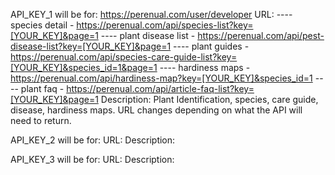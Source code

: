 API_KEY_1 will be for: https://perenual.com/user/developer
URL: 
---- species detail - https://perenual.com/api/species-list?key=[YOUR_KEY]&page=1
---- plant disease list - https://perenual.com/api/pest-disease-list?key=[YOUR_KEY]&page=1
---- plant guides - https://perenual.com/api/species-care-guide-list?key=[YOUR_KEY]&species_id=1&page=1
---- hardiness maps - https://perenual.com/api/hardiness-map?key=[YOUR_KEY]&species_id=1
---- plant faq - https://perenual.com/api/article-faq-list?key=[YOUR_KEY]&page=1
Description: Plant Identification, species, care guide, disease, hardiness maps. URL changes depending on what the API will need to return.

API_KEY_2 will be for: 
URL: 
Description: 

API_KEY_3 will be for: 
URL: 
Description: 